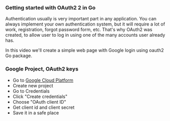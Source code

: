 ### Getting started with OAuth2 2 in Go

Authentication usually is very important part in any application. You can always implement your own authentication system, but it will require a lot of work, registration, forgot password form, etc. That's why OAuth2 was created, to allow user to log in using one of the many accounts user already has.

In this video we'll create a simple web page with Google login using oauth2 Go package.

### Google Project, OAuth2 keys

 - Go to [Google Cloud Platform](https://console.developers.google.com/)
 - Create new project
 - Go to Credentials
 - Click "Create credentials"
 - Choose "OAuth client ID"
 - Get client id and client secret
 - Save it in a safe place